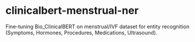 # clinicalbert-menstrual-ner
Fine-tuning Bio_ClinicalBERT on menstrual/IVF dataset for entity recognition (Symptoms, Hormones, Procedures, Medications, Ultrasound).
